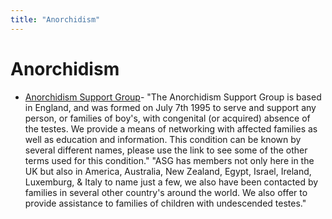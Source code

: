 ```yaml
---
title: "Anorchidism"
---
```


# Anorchidism

*   [Anorchidism Support Group][1]\- "The Anorchidism Support Group is based in England, and was formed on July 7th 1995 to serve and support any person, or families of boy's, with congenital (or acquired) absence of the testes. We provide a means of networking with affected families as well as education and information. This condition can be known by several different names, please use the link to see some of the other terms used for this condition." "ASG has members not only here in the UK but also in America, Australia, New Zealand, Egypt, Israel, Ireland, Luxemburg, & Italy to name just a few, we also have been contacted by families in several other country's around the world. We also offer to provide assistance to families of children with undescended testes."


[1]: /links/anorchidism_support_group
